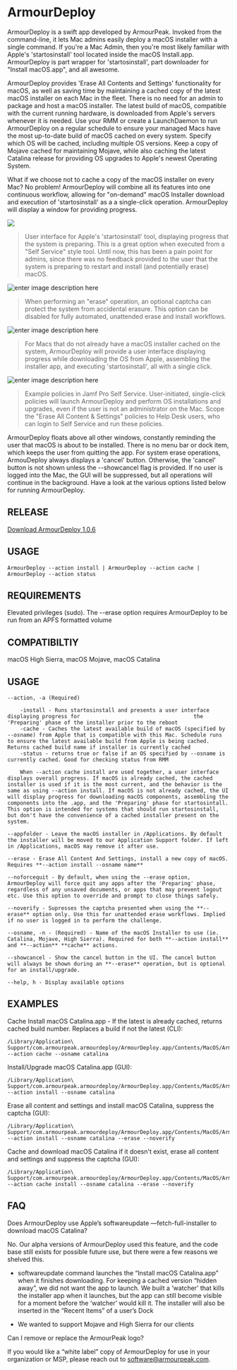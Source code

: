# ArmourDeploy

ArmourDeploy is a swift app developed by ArmourPeak. Invoked from the command-line, it lets Mac admins easily deploy a macOS installer with a single command. If you're a Mac Admin, then you're most likely familiar with Apple's 'startosinstall' tool located inside the macOS Install.app. ArmourDeploy is part wrapper for 'startosinstall', part downloader for "Install macOS.app", and all awesome.

ArmourDeploy provides 'Erase All Contents and Settings' functionality for macOS, as well as saving time by maintaining a cached copy of the latest macOS installer on each Mac in the fleet. There is no need for an admin to package and host a macOS installer. The latest build of macOS, compatible with the current running hardware, is downloaded from Apple's servers whenever it is needed. Use your RMM or create a LaunchDaemon to run ArmourDeploy on a regular schedule to ensure your managed Macs have the most up-to-date build of macOS cached on every system. Specify which OS will be cached, including multiple OS versions. Keep a copy of Mojave cached for maintaining Mojave, while also caching the latest Catalina release for providing OS upgrades to Apple's newest Operating System.

What if we choose not to cache a copy of the macOS installer on every Mac? No problem! ArmourDeploy will combine all its features into one continuous workflow, allowing for "on-demand" macOS Installer download and execution of 'startosinstall' as a a single-click operation. ArmourDeploy will display a window for providing progress.

![](https://static.wixstatic.com/media/9a545e_3c7396e2782945d180d3b9427dce47c5~mv2.png/v1/fill/w_1824,h_1520,al_c/Screen%20Shot%202020-02-14%20at%2010_21_59%20AM_pn.png)
>User interface for Apple's 'startosinstall' tool, displaying progress that the system is preparing. This is a great option when executed from a "Self Service" style tool. Until now, this has been a pain point for admins, since there was no feedback provided to the user that the system is preparing to restart and install (and potentially erase) macOS.

![enter image description here](https://static.wixstatic.com/media/9a545e_5f874e56e80e4e47be10b1ec0b6e8eaf~mv2.png/v1/fill/w_1824,h_1520,al_c/Screen%20Shot%202020-02-14%20at%2010_23_08%20AM_pn.png)
>When performing an "erase" operation, an optional captcha can protect the system from accidental erasure. This option can be disabled for fully automated, unattended erase and install workflows.

![enter image description here](https://static.wixstatic.com/media/9a545e_22409201b5f14b1ab9e300383778cd4c~mv2.png/v1/fill/w_1824,h_1520,al_c/Screen%20Shot%202020-02-14%20at%2010_35_02%20AM_pn.png)
>For Macs that do not already have a macOS installer cached on the system, ArmourDeploy will provide a user interface displaying progress while downloading the OS from Apple, assembling the installer app, and executing 'startosinstall', all with a single click.

![enter image description here](https://static.wixstatic.com/media/9a545e_c16510e87b9d4a73a2839e8efd8e2514~mv2.png/v1/fill/w_1136,h_827,al_c/SS_shot.png)
>Example policies in Jamf Pro Self Service. User-initiated, single-click policies will launch ArmourDeploy and perform OS installations and upgrades, even if the user is not an administrator on the Mac. Scope the "Erase All Content & Settings" policies to Help Desk users, who can login to Self Service and run these policies.

ArmourDeploy floats above all other windows, constantly reminding the user that macOS is about to be installed. There is no menu bar or dock item, which keeps the user from quitting the app. For system erase operations, ArmouDeploy always displays a 'cancel' button. Otherwise, the 'cancel' button is not shown unless the --showcancel flag is provided. If no user is logged into the Mac, the GUI will be suppressed, but all operations will continue in the background. Have a look at the various options listed below for running ArmourDeploy.

## RELEASE
[Download ArmourDeploy 1.0.6](https://gitlab.com/armourpeak/armourdeploy-release/-/raw/master/ArmourDeploy%201.0.6.pkg.zip)

## USAGE

    ArmourDeploy --action install | ArmourDeploy --action cache | ArmourDeploy --action status

## REQUIREMENTS
Elevated privileges (sudo). The --erase option requires ArmourDeploy to be run from an APFS formatted volume

## COMPATIBILTIY
macOS High Sierra, macOS Mojave, macOS Catalina

USAGE
-------

	--action, -a (Required)

		-install - Runs startosinstall and presents a user interface displaying progress for 									the 'Preparing' phase of the installer prior to the reboot
		-cache - Caches the latest available build of macOS (specified by --osname) from Apple that is compatible with this Mac. Schedule runs to ensure the latest available build from Apple is being cached. Returns cached build name if installer is currently cached
		-status - returns true or false if an OS specified by --osname is currently cached. Good for checking status from RMM

		When --action cache install are used together, a user interface displays overall progress. If macOS is already cached, the cached installer is used if it is the most current, and the behavior is the same as using --action install. If macOS is not already cached, the UI will display progress for downloading macOS components, assembling the components into the .app, and the 'Preparing' phase for startosintall. This option is intended for systems that should run startosinstall, but don't have the convenience of a cached installer present on the system.

	--appfolder - Leave the macOS installer in /Applications. By default the installer will be moved to our Application Support folder. If left in /Applications, macOS may remove it after use.

	--erase - Erase All Content And Settings, install a new copy of macOS. Requires **--action install --osname name**

	--noforcequit - By default, when using the --erase option, ArmourDeploy will force quit any apps after the 'Preparing' phase, regardless of any unsaved documents, or apps that may prevent logout etc. Use this option to override and prompt to close things safely.

	--noverify - Supresses the captcha presented when using the **--erase** option only. Use this for unattended erase workflows. Implied if no user is logged in to perform the challenge.

	--osname, -n - (Required) - Name of the macOS Installer to use (ie. Catalina, Mojave, High Sierra). Required for both **--action install** and **--action** **cache** actions.

	--showcancel - Show the cancel button in the UI. The cancel button will always be shown during an **--erase** operation, but is optional for an install/upgrade.

	--help, h - Display available options
    



## EXAMPLES
Cache Install macOS Catalina.app - If the latest is already cached, returns cached build number. Replaces a build if not the latest (CLI):

    /Library/Application\ Support/com.armourpeak.armourdeploy/ArmourDeploy.app/Contents/MacOS/ArmourDeploy --action cache --osname catalina

Install/Upgrade macOS Catalina.app (GUI):

    /Library/Application\ Support/com.armourpeak.armourdeploy/ArmourDeploy.app/Contents/MacOS/ArmourDeploy --action install --osname catalina

Erase all content and settings and install macOS Catalina, suppress the captcha (GUI):

    /Library/Application\ Support/com.armourpeak.armourdeploy/ArmourDeploy.app/Contents/MacOS/ArmourDeploy --action install --osname catalina --erase --noverify

Cache and download macOS Catalina if it doesn't exist, erase all content and settings and suppress the captcha (GUI):

    /Library/Application\ Support/com.armourpeak.armourdeploy/ArmourDeploy.app/Contents/MacOS/ArmourDeploy --action cache install --osname catalina --erase --noverify

## FAQ
Does ArmourDeploy use Apple’s  softwareupdate —fetch-full-installer  to download macOS Catalina?

No. Our alpha versions of ArmourDeploy used this feature, and the code base still exists for possible future use, but there were a few reasons we shelved this.

- softwareupdate command launches the “Install macOS Catalina.app” when it finishes downloading. For keeping a cached version “hidden away”, we did not want the app to launch. We built a ‘watcher’ that kills the installer app when it launches, but the app can still become visible for a moment before the ‘watcher’ would kill it. The installer will also be inserted in the “Recent Items” of a user’s Dock


- We wanted to support Mojave and High Sierra for our clients

Can I remove or replace the ArmourPeak logo?

If you would like a “white label” copy of ArmourDeploy for use in your organization or MSP, please reach out to software@armourpeak.com.
